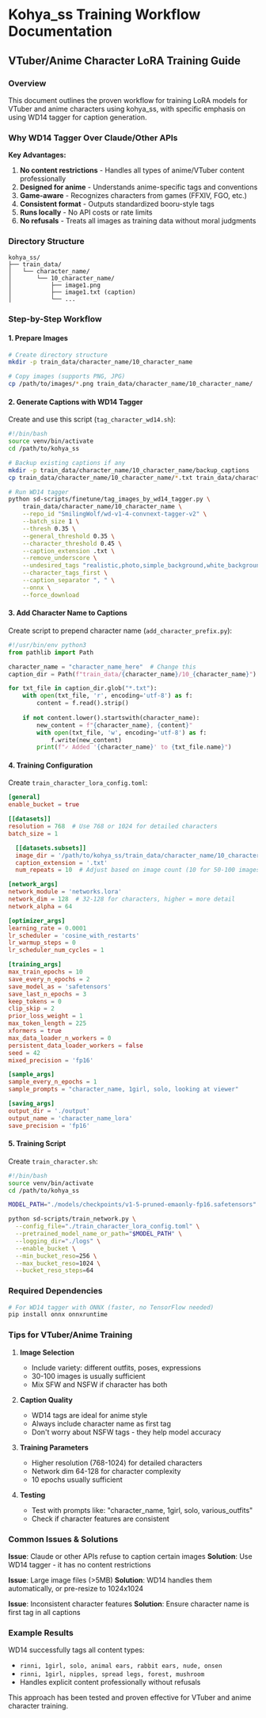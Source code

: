 # Kohya_ss Training Workflow Documentation

## VTuber/Anime Character LoRA Training Guide

### Overview
This document outlines the proven workflow for training LoRA models for VTuber and anime characters using kohya_ss, with specific emphasis on using WD14 tagger for caption generation.

### Why WD14 Tagger Over Claude/Other APIs

**Key Advantages:**
1. **No content restrictions** - Handles all types of anime/VTuber content professionally
2. **Designed for anime** - Understands anime-specific tags and conventions
3. **Game-aware** - Recognizes characters from games (FFXIV, FGO, etc.)
4. **Consistent format** - Outputs standardized booru-style tags
5. **Runs locally** - No API costs or rate limits
6. **No refusals** - Treats all images as training data without moral judgments

### Directory Structure
```
kohya_ss/
├── train_data/
│   └── character_name/
│       └── 10_character_name/
│           ├── image1.png
│           ├── image1.txt (caption)
│           └── ...
```

### Step-by-Step Workflow

#### 1. Prepare Images
```bash
# Create directory structure
mkdir -p train_data/character_name/10_character_name

# Copy images (supports PNG, JPG)
cp /path/to/images/*.png train_data/character_name/10_character_name/
```

#### 2. Generate Captions with WD14 Tagger

Create and use this script (`tag_character_wd14.sh`):
```bash
#!/bin/bash
source venv/bin/activate
cd /path/to/kohya_ss

# Backup existing captions if any
mkdir -p train_data/character_name/10_character_name/backup_captions
cp train_data/character_name/10_character_name/*.txt train_data/character_name/10_character_name/backup_captions/ 2>/dev/null || true

# Run WD14 tagger
python sd-scripts/finetune/tag_images_by_wd14_tagger.py \
    train_data/character_name/10_character_name \
    --repo_id "SmilingWolf/wd-v1-4-convnext-tagger-v2" \
    --batch_size 1 \
    --thresh 0.35 \
    --general_threshold 0.35 \
    --character_threshold 0.45 \
    --caption_extension .txt \
    --remove_underscore \
    --undesired_tags "realistic,photo,simple_background,white_background" \
    --character_tags_first \
    --caption_separator ", " \
    --onnx \
    --force_download
```

#### 3. Add Character Name to Captions

Create script to prepend character name (`add_character_prefix.py`):
```python
#!/usr/bin/env python3
from pathlib import Path

character_name = "character_name_here"  # Change this
caption_dir = Path(f"train_data/{character_name}/10_{character_name}")

for txt_file in caption_dir.glob("*.txt"):
    with open(txt_file, 'r', encoding='utf-8') as f:
        content = f.read().strip()
    
    if not content.lower().startswith(character_name):
        new_content = f"{character_name}, {content}"
        with open(txt_file, 'w', encoding='utf-8') as f:
            f.write(new_content)
        print(f"✓ Added '{character_name}' to {txt_file.name}")
```

#### 4. Training Configuration

Create `train_character_lora_config.toml`:
```toml
[general]
enable_bucket = true

[[datasets]]
resolution = 768  # Use 768 or 1024 for detailed characters
batch_size = 1

  [[datasets.subsets]]
  image_dir = '/path/to/kohya_ss/train_data/character_name/10_character_name'
  caption_extension = '.txt'
  num_repeats = 10  # Adjust based on image count (10 for 50-100 images)

[network_args]
network_module = 'networks.lora'
network_dim = 128  # 32-128 for characters, higher = more detail
network_alpha = 64

[optimizer_args]
learning_rate = 0.0001
lr_scheduler = 'cosine_with_restarts'
lr_warmup_steps = 0
lr_scheduler_num_cycles = 1

[training_args]
max_train_epochs = 10
save_every_n_epochs = 2
save_model_as = 'safetensors'
save_last_n_epochs = 3
keep_tokens = 0
clip_skip = 2
prior_loss_weight = 1
max_token_length = 225
xformers = true
max_data_loader_n_workers = 0
persistent_data_loader_workers = false
seed = 42
mixed_precision = 'fp16'

[sample_args]
sample_every_n_epochs = 1
sample_prompts = "character_name, 1girl, solo, looking at viewer"

[saving_args]
output_dir = './output'
output_name = 'character_name_lora'
save_precision = 'fp16'
```

#### 5. Training Script

Create `train_character.sh`:
```bash
#!/bin/bash
source venv/bin/activate
cd /path/to/kohya_ss

MODEL_PATH="./models/checkpoints/v1-5-pruned-emaonly-fp16.safetensors"

python sd-scripts/train_network.py \
  --config_file="./train_character_lora_config.toml" \
  --pretrained_model_name_or_path="$MODEL_PATH" \
  --logging_dir="./logs" \
  --enable_bucket \
  --min_bucket_reso=256 \
  --max_bucket_reso=1024 \
  --bucket_reso_steps=64
```

### Required Dependencies
```bash
# For WD14 tagger with ONNX (faster, no TensorFlow needed)
pip install onnx onnxruntime
```

### Tips for VTuber/Anime Training

1. **Image Selection**
   - Include variety: different outfits, poses, expressions
   - 30-100 images is usually sufficient
   - Mix SFW and NSFW if character has both

2. **Caption Quality**
   - WD14 tags are ideal for anime style
   - Always include character name as first tag
   - Don't worry about NSFW tags - they help model accuracy

3. **Training Parameters**
   - Higher resolution (768-1024) for detailed characters
   - Network dim 64-128 for character complexity
   - 10 epochs usually sufficient

4. **Testing**
   - Test with prompts like: "character_name, 1girl, solo, various_outfits"
   - Check if character features are consistent

### Common Issues & Solutions

**Issue**: Claude or other APIs refuse to caption certain images
**Solution**: Use WD14 tagger - it has no content restrictions

**Issue**: Large image files (>5MB)
**Solution**: WD14 handles them automatically, or pre-resize to 1024x1024

**Issue**: Inconsistent character features
**Solution**: Ensure character name is first tag in all captions

### Example Results
WD14 successfully tags all content types:
- `rinni, 1girl, solo, animal ears, rabbit ears, nude, onsen`
- `rinni, 1girl, nipples, spread legs, forest, mushroom`
- Handles explicit content professionally without refusals

This approach has been tested and proven effective for VTuber and anime character training.